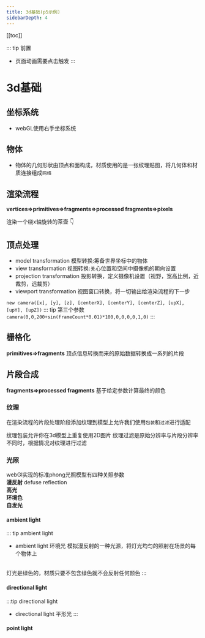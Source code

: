 ```yaml
---
title: 3d基础(p5示例)
sidebarDepth: 4
---
```


[[toc]]

::: tip 前置
- 页面动画需要点击触发
:::

# 3d基础

## 坐标系统

- webGL使用右手坐标系统

## 物体
- 物体的几何形状由顶点和面构成，材质使用的是一张纹理贴图，将几何体和材质连接组成`网络`

<ClientOnly>
<basic3d renderType="p5" renderFunc="coordinate"></basic3d>
</ClientOnly>

## 渲染流程

 **vertices=>primitives=>fragments=>processed fragments=>pixels**

渲染一个绕x轴旋转的茶壶 :point_down:
<ClientOnly>
<basic3d renderType="p5" renderFunc="renderSteps"></basic3d>
</ClientOnly>

## 顶点处理

- model transformation 模型转换:筹备世界坐标中的物体
- view transformation 视图转换:关心位置和空间中摄像机的朝向设置
- projection transformation 投影转换，定义摄像机设置（视野，宽高比例，近裁剪，远裁剪）
- viewport transformation 视图窗口转换，将一切输出给渲染流程的下一步

`new camera([x], [y], [z], [centerX], [centerY], [centerZ], [upX], [upY], [upZ])`
::: tip 第三个参数
`camera(0,0,200+sin(frameCount*0.01)*100,0,0,0,0,1,0)`
:::
<ClientOnly>
<basic3d renderType="p5" renderFunc="pointHandle"></basic3d>
</ClientOnly>

## 栅格化
**primitives=>fragments**
顶点信息转换而来的原始数据转换成一系列的片段

## 片段合成
**fragments=>processed fragments**
基于给定参数计算最终的颜色

### 纹理
在渲染流程的片段处理阶段添加纹理到模型上允许我们使用`包装`和`过滤`进行适配

<ClientOnly>
<basic3d renderType="p5" renderFunc="textureDemo"></basic3d>
</ClientOnly>
纹理包装允许你在3d模型上重复使用2D图片
纹理过滤是原始分辨率与片段分辨率不同时，根据情况对纹理进行过滤

### 光照
webGl实现的标准phong光照模型有四种关照参数
<br/>
**漫反射** defuse reflection
<br/>
**高光**
<br/>
**环境色**
<br/>
**自发光**

#### ambient light
::: tip ambient light
- ambient light 环境光 模拟漫反射的一种光源，将灯光均匀的照射在场景的每个物体上
<br/>
灯光是绿色的，材质只要不包含绿色就不会反射任何颜色
:::
<ClientOnly>
<basic3d renderType="p5" renderFunc="ambientLight"></basic3d>
</ClientOnly>

#### directional light
:::tip directional light
- directional light 平形光 
:::
<ClientOnly>
<basic3d renderType="p5" renderFunc="directionalLight"></basic3d>
</ClientOnly>

#### point light
<ClientOnly>
<basic3d renderType="p5" renderFunc="pointLight"></basic3d>
</ClientOnly>












